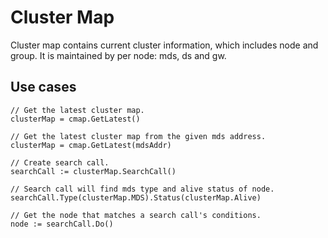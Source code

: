# Cluster Map

Cluster map contains current cluster information, which includes node and group.
It is maintained by per node: mds, ds and gw.

## Use cases

```
// Get the latest cluster map.
clusterMap = cmap.GetLatest()

// Get the latest cluster map from the given mds address.
clusterMap = cmap.GetLatest(mdsAddr)

// Create search call.
searchCall := clusterMap.SearchCall()

// Search call will find mds type and alive status of node.
searchCall.Type(clusterMap.MDS).Status(clusterMap.Alive)

// Get the node that matches a search call's conditions.
node := searchCall.Do()
```
